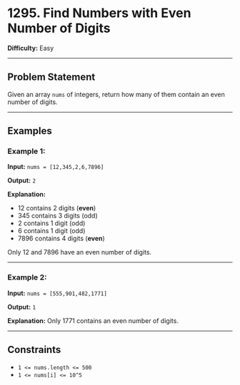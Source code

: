 # 1295. Find Numbers with Even Number of Digits

**Difficulty:** Easy

---

## Problem Statement

Given an array `nums` of integers, return how many of them contain an even number of digits.

---

## Examples

### Example 1:

**Input:** `nums = [12,345,2,6,7896]`

**Output:** `2`

**Explanation:**

* 12 contains 2 digits (**even**)
* 345 contains 3 digits (odd)
* 2 contains 1 digit (odd)
* 6 contains 1 digit (odd)
* 7896 contains 4 digits (**even**)

Only 12 and 7896 have an even number of digits.

---

### Example 2:

**Input:** `nums = [555,901,482,1771]`

**Output:** `1`

**Explanation:**
Only 1771 contains an even number of digits.

---

## Constraints

* `1 <= nums.length <= 500`
* `1 <= nums[i] <= 10^5`
